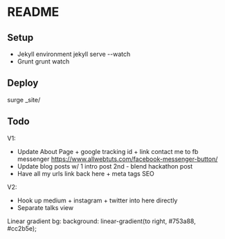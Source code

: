 # README

## Setup
- Jekyll environment
jekyll serve --watch
- Grunt
grunt watch

## Deploy
surge _site/

## Todo
V1:
- Update About Page + google tracking id + link contact me to fb messenger
https://www.allwebtuts.com/facebook-messenger-button/
- Update blog posts w/ 1 intro post 2nd - blend hackathon post
- Have all my urls link back here + meta tags SEO

V2:
- Hook up medium + instagram + twitter into here directly
- Separate talks view

Linear gradient bg: background: linear-gradient(to right, #753a88, #cc2b5e); 

